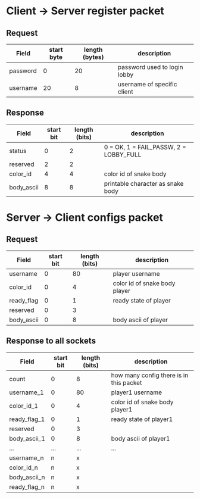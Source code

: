 
# Client -> Server register packet

## Request
| Field     | start byte    | length (bytes) | description                           |
|-----------| ---------     | -------------  | ------------                          |
| password  | 0             | 20             | password used to login lobby          |
| username  | 20            | 8              | username of specific client           |


## Response
| Field     | start bit     | length (bits) | description                            |
|-----------| ---------     | ------------- | ------------                           |
| status    | 0             | 2             | 0 = OK, 1 = FAIL_PASSW, 2 = LOBBY_FULL |
| reserved  | 2             | 2             |                                        |
| color_id  | 4             | 4             | color id of snake body                 |
| body_ascii| 8             | 8             | printable character as snake body      |


# Server -> Client configs packet

## Request
| Field       | start bit     | length (bits) | description                            |
|-----------  | ---------     | ------------- | ------------                           |
| username    | 0             | 80            | player username                        |
| color_id    | 0             | 4             | color id of snake body player          |
| ready_flag  | 0             | 1             | ready state of player                  |
| reserved    | 0             | 3             |                                        |
| body_ascii  | 0             | 8             | body ascii of player                   |

## Response to all sockets
| Field       | start bit     | length (bits) | description                            |
|-----------  | ---------     | ------------- | ------------                           |
| count       | 0             | 8             | how many config there is in this packet|
| username_1  | 0             | 80            | player1 username                       |
| color_id_1  | 0             | 4             | color id of snake body player1         |
| ready_flag_1| 0             | 1             | ready state of player1                 |
| reserved    | 0             | 3             |                                        |
| body_ascii_1| 0             | 8             | body ascii of player1                  |
| ...         | ...           | ...           |   ...                                  |
| username_n  | n             | x             |                                        |
| color_id_n  | n             | x             |                                        |
| body_ascii_n| n             | x             |                                        |
| ready_flag_n| n             | x             |                                        |




<!-- # Client -> Server ingame packet
| Field     | start bit     | length (bits) |
|-----------| ---------     | ------------- |
| direction | 0             | 2             |
| direction | 0             | 2             |

# Server -> Client status
| Field     | start bit     | length (bits) |
|-----------| ---------     | ------------- |
| direction | 0             | 2             |
| direction | 0             | 2             | -->